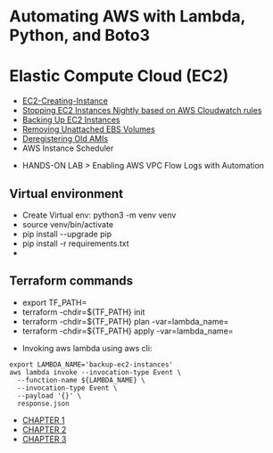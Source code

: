 # Automating AWS with Lambda, Python, and Boto3

# Elastic Compute Cloud (EC2)
- [EC2-Creating-Instance](EC2-Creating-Instance/scripts/run.py)
- [Stopping EC2 Instances Nightly based on AWS Cloudwatch rules](EC2-Stopping-Instances/scripts/run.py)
- [Backing Up EC2 Instances](EC2-Backup-Instances/scripts/run.py)
- [Removing Unattached EBS Volumes](EC2-Removing-Unattached-Volumes/scripts/run.py)
- [Deregistering Old AMIs](EC2-Deregistering-Old-AMIs/scripts/run.py)
- AWS Instance Scheduler
* HANDS-ON LAB > Enabling AWS VPC Flow Logs with Automation


## Virtual environment
- Create Virtual env: python3 -m venv venv
- source venv/bin/activate
- pip install --upgrade pip
- pip install -r requirements.txt
-
## Terraform commands
- export TF_PATH=<Folder Name>
- terraform -chdir=${TF_PATH} init
- terraform -chdir=${TF_PATH} plan -var=lambda_name=<lambda-name>
- terraform -chdir=${TF_PATH} apply -var=lambda_name=<lambda-name>

* Invoking aws lambda using aws cli:
```shell
export LAMBDA_NAME='backup-ec2-instances'
aws lambda invoke --invocation-type Event \
  --function-name ${LAMBDA_NAME} \
  --invocation-type Event \
  --payload '{}' \
  response.json
```

- [CHAPTER 1](01-Introduction/README.md)
- [CHAPTER 2](Chapter-02/README.md)
- [CHAPTER 3](Chapter-03/README.md)
